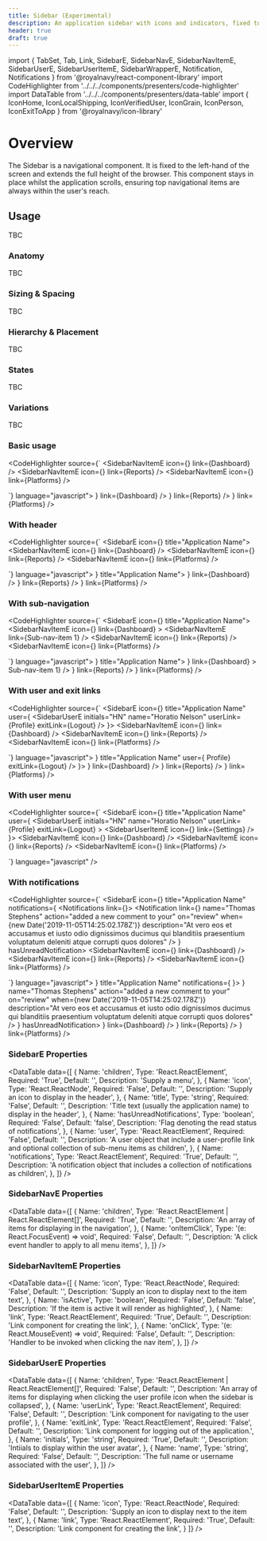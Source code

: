 ```yaml
---
title: Sidebar (Experimental)
description: An application sidebar with icons and indicators, fixed to the left of the screen.
header: true
draft: true
---
```


import { TabSet, Tab, Link, SidebarE, SidebarNavE, SidebarNavItemE, SidebarUserE, SidebarUserItemE, SidebarWrapperE, Notification, Notifications } from '@royalnavy/react-component-library'
import CodeHighlighter from '../../../components/presenters/code-highlighter'
import DataTable from '../../../components/presenters/data-table'
import { IconHome, IconLocalShipping, IconVerifiedUser, IconGrain, IconPerson, IconExitToApp } from '@royalnavy/icon-library'

# Overview

The Sidebar is a navigational component. It is fixed to the left-hand of the screen and extends the full height of the browser. This component stays in place whilst the application scrolls, ensuring top navigational items are always within the user's reach.

## Usage

TBC

<TabSet>
<Tab title="Design">

### Anatomy

TBC

### Sizing & Spacing

TBC

### Hierarchy & Placement

TBC

### States

TBC

### Variations

TBC

</Tab>

<Tab title="Develop">

### Basic usage

<CodeHighlighter source={`<SidebarWrapperE>
  <SidebarE>
    <SidebarNavE>
      <SidebarNavItemE 
        icon={<IconHome />} 
        link={<Link href="/">Dashboard</Link>} 
      />
      <SidebarNavItemE 
        icon={<IconVerifiedUser />} 
        link={<Link href="/reports">Reports</Link>} 
      />
      <SidebarNavItemE 
        icon={<IconLocalShipping />} 
        link={<Link href="/platforms">Platforms</Link>} 
      />
    </SidebarNavE>
  </SidebarE>
  <Main />
</SidebarWrapperE>`} language="javascript">
  <SidebarWrapperE>
    <SidebarE>
      <SidebarNavE>
        <SidebarNavItemE 
          icon={<IconHome />} 
          link={<Link href="/">Dashboard</Link>} 
        />
        <SidebarNavItemE 
          icon={<IconVerifiedUser />} 
          link={<Link href="/reports">Reports</Link>} 
        />
        <SidebarNavItemE 
          icon={<IconLocalShipping />} 
          link={<Link href="/platforms">Platforms</Link>} 
        />
      </SidebarNavE>
    </SidebarE>
    <Main/>
  </SidebarWrapperE>
</CodeHighlighter>

### With header

<CodeHighlighter source={`<SidebarWrapperE>
  <SidebarE icon={<IconGrain />} title="Application Name">
    <SidebarNavE>
      <SidebarNavItemE 
        icon={<IconHome />} 
        link={<Link href="/">Dashboard</Link>} 
      />
      <SidebarNavItemE 
        icon={<IconVerifiedUser />} 
        link={<Link href="/reports">Reports</Link>} 
      />
      <SidebarNavItemE 
        icon={<IconLocalShipping />} 
        link={<Link href="/platforms">Platforms</Link>} 
      />
    </SidebarNavE>
  </SidebarE>
  <Main/>
</SidebarWrapperE>`} language="javascript">
  <SidebarWrapperE>
    <SidebarE icon={<IconGrain />} title="Application Name">
      <SidebarNavE>
        <SidebarNavItemE 
          icon={<IconHome />} 
          link={<Link href="/">Dashboard</Link>} 
        />
        <SidebarNavItemE 
          icon={<IconVerifiedUser />} 
          link={<Link href="/reports">Reports</Link>} 
        />
        <SidebarNavItemE 
          icon={<IconLocalShipping />} 
          link={<Link href="/platforms">Platforms</Link>} 
        />
      </SidebarNavE>
    </SidebarE>
    <Main/>
  </SidebarWrapperE>
</CodeHighlighter>

### With sub-navigation

<CodeHighlighter source={`<SidebarWrapperE>
  <SidebarE icon={<IconGrain />} title="Application Name">
    <SidebarNavE>
      <SidebarNavItemE 
        icon={<IconHome />} 
        link={<Link href="/">Dashboard</Link>} 
      >
        <SidebarNavE>
          <SidebarNavItemE  
            link={<Link href="/sub-nav-item-1">Sub-nav-item 1</Link>} 
          />
        </SidebarNavE>
      </SidebarNavItemE>
      <SidebarNavItemE 
        icon={<IconVerifiedUser />} 
        link={<Link href="/reports">Reports</Link>} 
      />
      <SidebarNavItemE 
        icon={<IconLocalShipping />} 
        link={<Link href="/platforms">Platforms</Link>} 
      />
    </SidebarNavE>
  </SidebarE>
  <Main/>
</SidebarWrapperE>`} language="javascript">
  <SidebarWrapperE>
    <SidebarE icon={<IconGrain />} title="Application Name">
      <SidebarNavE>
        <SidebarNavItemE 
          icon={<IconHome />} 
          link={<Link href="/">Dashboard</Link>} 
        >
          <SidebarNavE>
            <SidebarNavItemE  
              link={<Link href="/sub-nav-item-1">Sub-nav-item 1</Link>} 
            />
          </SidebarNavE>
        </SidebarNavItemE>
        <SidebarNavItemE 
          icon={<IconVerifiedUser />} 
          link={<Link href="/reports">Reports</Link>} 
        />
        <SidebarNavItemE 
          icon={<IconLocalShipping />} 
          link={<Link href="/platforms">Platforms</Link>} 
        />
      </SidebarNavE>
    </SidebarE>
    <Main/>
  </SidebarWrapperE>
</CodeHighlighter>

### With user and exit links

<CodeHighlighter source={`<SidebarWrapperE>
  <SidebarE icon={<IconGrain />} title="Application Name" user={
    <SidebarUserE
      initials="HN"
      name="Horatio Nelson"
      userLink={<Link href="/user-profile">Profile</Link>}
      exitLink={<Link href="/logout">Logout</Link>}
    />
  }>
    <SidebarNavE>
      <SidebarNavItemE 
        icon={<IconHome />} 
        link={<Link href="/">Dashboard</Link>} 
      />
      <SidebarNavItemE 
        icon={<IconVerifiedUser />} 
        link={<Link href="/reports">Reports</Link>} 
      />
      <SidebarNavItemE 
        icon={<IconLocalShipping />} 
        link={<Link href="/platforms">Platforms</Link>} 
      />
    </SidebarNavE>
  </SidebarE>
  <Main/>
</SidebarWrapperE>`} language="javascript">
  <SidebarWrapperE>
    <SidebarE icon={<IconGrain />} title="Application Name" user={
      <SidebarUserE
        initials="HN"
        name="Horatio Nelson"
        userLink={<Link href="/user-profile">Profile</Link>}
        exitLink={<Link href="/logout">Logout</Link>}
      />
    }>
      <SidebarNavE>
        <SidebarNavItemE 
          icon={<IconHome />} 
          link={<Link href="/">Dashboard</Link>} 
        />
        <SidebarNavItemE 
          icon={<IconVerifiedUser />} 
          link={<Link href="/reports">Reports</Link>} 
        />
        <SidebarNavItemE 
          icon={<IconLocalShipping />} 
          link={<Link href="/platforms">Platforms</Link>} 
        />
      </SidebarNavE>
    </SidebarE>
    <Main/>
  </SidebarWrapperE>
</CodeHighlighter>

### With user menu

<CodeHighlighter source={`<SidebarWrapperE>
  <SidebarE icon={<IconGrain />} title="Application Name" user={
    <SidebarUserE
      initials="HN"
      name="Horatio Nelson"
      userLink={<Link href="/user-profile">Profile</Link>}
      exitLink={<Link href="/logout">Logout</Link>}
    >
      <SidebarUserItemE
        icon={<IconPerson />}
        link={<Link href="/something">Settings</Link>}
      />
    </SidebarUserE>
  }>
    <SidebarNavE>
      <SidebarNavItemE 
        icon={<IconHome />} 
        link={<Link href="/">Dashboard</Link>} 
      />
      <SidebarNavItemE 
        icon={<IconVerifiedUser />} 
        link={<Link href="/reports">Reports</Link>} 
      />
      <SidebarNavItemE 
        icon={<IconLocalShipping />} 
        link={<Link href="/platforms">Platforms</Link>} 
      />
    </SidebarNavE>
  </SidebarE>
  <Main/>
</SidebarWrapperE>`} language="javascript" />

### With notifications

<CodeHighlighter source={`<SidebarWrapperE>
  <SidebarE icon={<IconGrain />} title="Application Name" notifications={
    <Notifications link={<Link href="notifications" />}>
      <Notification
        link={<Link href="notifications/1" />}
        name="Thomas Stephens"
        action="added a new comment to your"
        on="review"
        when={new Date('2019-11-05T14:25:02.178Z')}
        description="At vero eos et accusamus et iusto odio dignissimos ducimus qui blanditiis praesentium voluptatum deleniti atque corrupti quos dolores"
      />
    </Notifications>
  } hasUnreadNotification>
    <SidebarNavE>
      <SidebarNavItemE 
        icon={<IconHome />} 
        link={<Link href="/">Dashboard</Link>} 
      />
      <SidebarNavItemE 
        icon={<IconVerifiedUser />} 
        link={<Link href="/reports">Reports</Link>} 
      />
      <SidebarNavItemE 
        icon={<IconLocalShipping />} 
        link={<Link href="/platforms">Platforms</Link>} 
      />
    </SidebarNavE>
  </SidebarE>
  <Main/>
</SidebarWrapperE>`} language="javascript">
<SidebarWrapperE>
  <SidebarE icon={<IconGrain />} title="Application Name" notifications={
    <Notifications link={<Link href="notifications" />}>
      <Notification
        link={<Link href="notifications/1" />}
        name="Thomas Stephens"
        action="added a new comment to your"
        on="review"
        when={new Date('2019-11-05T14:25:02.178Z')}
        description="At vero eos et accusamus et iusto odio dignissimos ducimus qui blanditiis praesentium voluptatum deleniti atque corrupti quos dolores"
      />
    </Notifications>
  } hasUnreadNotification>
    <SidebarNavE>
      <SidebarNavItemE 
        icon={<IconHome />} 
        link={<Link href="/">Dashboard</Link>} 
      />
      <SidebarNavItemE 
        icon={<IconVerifiedUser />} 
        link={<Link href="/reports">Reports</Link>} 
      />
      <SidebarNavItemE 
        icon={<IconLocalShipping />} 
        link={<Link href="/platforms">Platforms</Link>} 
      />
    </SidebarNavE>
  </SidebarE>
  <Main/>
</SidebarWrapperE>
</CodeHighlighter>

### SidebarE Properties

<DataTable data={[
  {
    Name: 'children',
    Type: 'React.ReactElement<SidebarNavEProps>',
    Required: 'True',
    Default: '',
    Description: 'Supply a menu',
  },
  {
    Name: 'icon',
    Type: 'React.ReactNode',
    Required: 'False',
    Default: '',
    Description: 'Supply an icon to display in the header',
  },
  {
    Name: 'title',
    Type: 'string',
    Required: 'False',
    Default: '',
    Description: 'Title text (usually the application name) to display in the header',
  },
  {
    Name: 'hasUnreadNotifications',
    Type: 'boolean',
    Required: 'False',
    Default: 'false',
    Description: 'Flag denoting the read status of notifications',
  },
  {
    Name: 'user',
    Type: 'React.ReactElement<SidebarUserEProps>',
    Required: 'False',
    Default: '',
    Description: 'A user object that include a user-profile link and optional collection of sub-menu items as children',
  },
  {
    Name: 'notifications',
    Type: 'React.ReactElement<NotificationsProps>',
    Required: 'True',
    Default: '',
    Description: 'A notification object that includes a collection of notifications as children',
  },
]} />

### SidebarNavE Properties

<DataTable data={[
  {
    Name: 'children',
    Type: 'React.ReactElement<SidebarNavItemE> | React.ReactElement<SidebarNavItemE>[]',
    Required: 'True',
    Default: '',
    Description: 'An array of items for displaying in the navigation',
  },
  {
    Name: 'onItemClick',
    Type: '(e: React.FocusEvent<HTMLElement>) => void',
    Required: 'False',
    Default: '',
    Description: 'A click event handler to apply to all menu items',
  },
]} />

### SidebarNavItemE Properties

<DataTable data={[
  {
    Name: 'icon',
    Type: 'React.ReactNode',
    Required: 'False',
    Default: '',
    Description: 'Supply an icon to display next to the item text',
  },
  {
    Name: 'isActive',
    Type: 'boolean',
    Required: 'False',
    Default: 'false',
    Description: 'If the item is active it will render as highlighted',
  },
  {
    Name: 'link',
    Type: 'React.ReactElement<LinkTypes>',
    Required: 'True',
    Default: '',
    Description: 'Link component for creating the link',
  },
  {
    Name: 'onClick',
    Type: '(e: React.MouseEvent<HTMLElement>) => void',
    Required: 'False',
    Default: '',
    Description: 'Handler to be invoked when clicking the nav item',
  },
]} />

### SidebarUserE Properties

<DataTable data={[
  {
    Name: 'children',
    Type: 'React.ReactElement<SidebarUserItemE> | React.ReactElement<SidebarUserItemE>[]',
    Required: 'False',
    Default: '',
    Description: 'An array of items for displaying when clicking the user profile icon when the sidebar is collapsed',
  },
  {
    Name: 'userLink',
    Type: 'React.ReactElement<LinkTypes>',
    Required: 'False',
    Default: '',
    Description: 'Link component for navigating to the user profile',
  },
  {
    Name: 'exitLink',
    Type: 'React.ReactElement<LinkTypes>',
    Required: 'False',
    Default: '',
    Description: 'Link component for logging out of the application.',
  },
  {
    Name: 'initials',
    Type: 'string',
    Required: 'True',
    Default: '',
    Description: 'Intiials to display within the user avatar',
  },
  {
    Name: 'name',
    Type: 'string',
    Required: 'False',
    Default: '',
    Description: 'The full name or username associated with the user',
  },
]} />

### SidebarUserItemE Properties

<DataTable data={[
  {
    Name: 'icon',
    Type: 'React.ReactNode',
    Required: 'False',
    Default: '',
    Description: 'Supply an icon to display next to the item text',
  },
  {
    Name: 'link',
    Type: 'React.ReactElement<LinkTypes>',
    Required: 'True',
    Default: '',
    Description: 'Link component for creating the link',
  }
]} />

</Tab>
</TabSet>
